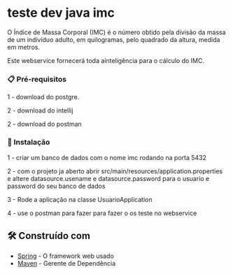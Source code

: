 # teste dev java imc

O Índice de Massa Corporal (IMC) é o número obtido pela divisão da
massa de um indivíduo adulto, em quilogramas, pelo quadrado da altura,
medida em metros. 

Este webservice fornecerá toda ainteligência para o cálculo do IMC. 

### 📋 Pré-requisitos

1 -  download do postgre.

2 - download do intellij

2 - download do postman


### 🔧 Instalação

1 - criar um banco de dados com o nome imc rodando na porta 5432

2 - com o projeto ja aberto abrir src/main/resources/application.properties e altere datasource.usename e datasource.password para o usuario e password do seu banco de dados

3 - Rode a aplicação na classe UsuarioApplication

4 - use o postman para fazer para fazer o os teste no webservice

## 🛠️ Construído com

* [Spring](https://spring.io/) - O framework web usado
* [Maven](https://maven.apache.org/) - Gerente de Dependência
